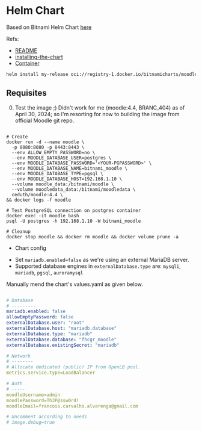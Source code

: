 
# Helm Chart


Based on Bitnami Helm Chart [here](https://bitnami.com/stack/moodle/helm)

Refs:
* [README](https://github.com/bitnami/charts/blob/main/bitnami/moodle/README.md)
* [installing-the-chart](https://github.com/bitnami/charts/tree/main/bitnami/moodle/#installing-the-chart)
* [Container](https://github.com/bitnami/containers/tree/main/bitnami/moodle)


```bash
helm install my-release oci://registry-1.docker.io/bitnamicharts/moodle
```


## Requisites

0. Test the image ;)
Didn't work for me (moodle:4.4, BRANC_404) as of April 30, 2024;
so I'm resorting for now to building the image from official Moodle git repo.

```shell

# Create
docker run -d --name moodle \
  -p 8080:8080 -p 8443:8443 \
  --env ALLOW_EMPTY_PASSWORD=no \
  --env MOODLE_DATABASE_USER=postgres \
  --env MOODLE_DATABASE_PASSWORD='<YOUR-PGPASSWORD>' \
  --env MOODLE_DATABASE_NAME=bitnami_moodle \
  --env MOODLE_DATABASE_TYPE=pgsql \
  --env MOODLE_DATABASE_HOST=192.168.1.10 \
  --volume moodle_data:/bitnami/moodle \
  --volume moodledata_data:/bitnami/moodledata \
  ceduth/moodle:4.4 \
&& docker logs -f moodle

# Test PostgreSQL connection on postgres container
docker exec -it moodle bash
psql -U postgres -h 192.168.1.10 -W bitnami_moodle

# Cleanup
docker stop moodle && docker rm moodle && docker volume prune -a
```

* Chart config

- Set `mariadb.enabled=false` as we're using an external MariaDB server.
- Supported database engines in `externalDatabase.type` are: `mysqli`, `mariadb`, `pgsql`, `auroramysql`

Manually mend the chart's values.yaml as given below.

```yaml

# Database
# ---------
mariadb.enabled: false
allowEmptyPassword: false
externalDatabase.user: "root"
externalDatabase.host: "mariadb.database"
externalDatabase.type: "mariadb"
externalDatabase.database: "fhcgr_moodle"
externalDatabase.existingSecret: "mariadb"

# Network
# --------
# Allocate dedicated (public) IP from OpenLB pool.
metrics.service.type=LoadBalancer

# Auth
# -----
moodleUsername=admin
moodlePassword=Th3P@ssw0rd!
moodleEmail=francois.carvalho.alvarenga@gmail.com

# Uncomment according to needs
# image.debug=true
```

